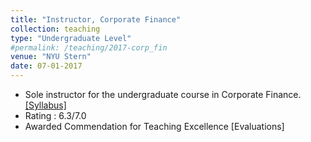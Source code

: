```yaml
---
title: "Instructor, Corporate Finance"
collection: teaching
type: "Undergraduate Level"
#permalink: /teaching/2017-corp_fin
venue: "NYU Stern"
date: 07-01-2017
---
```


<ul>
  <li>Sole instructor for the undergraduate course in Corporate Finance. <a href="http://manasagopal23.github.io/files/Syllabus_updated.pdf">[Syllabus]</a> </li> 
  <li>Rating : 6.3/7.0</li> 
  <li>Awarded Commendation for Teaching Excellence  <ahref= "http://manasagopal23.github.io/files/Evaluations.pdf"> [Evaluations] </li>
</ul> 

